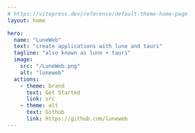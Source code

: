 ```yaml
---
# https://vitepress.dev/reference/default-theme-home-page
layout: home

hero:
  name: "LuneWeb"
  text: "create applications with lune and tauri"
  tagline: "also known as lune + tauri"
  image:
    src: "/LuneWeb.png"
    alt: "luneweb"
  actions:
    - theme: brand
      text: Get Started
      link: src
    - theme: alt
      text: Github
      link: https://github.com/luneweb
---
```


